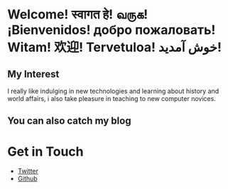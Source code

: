 # Welcome! स्वागत हे! வருக! ¡Bienvenidos! добро пожаловать! Witam! 欢迎! Tervetuloa! خوش آمدید!

## My Interest
I really like indulging in new technologies and learning about history and world affairs, i also take pleasure in teaching to new computer novices.

## You can also catch my blog

# Get in Touch
<ul>
  <li><a href = "https://twitter.com/aadharbansal">Twitter</a></li>
    <li><a href  = "https://github.com/aadhar01">Github</a></li>
  </ul>

